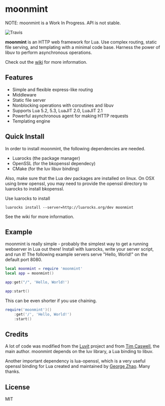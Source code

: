 # moonmint

NOTE: moonmint is a Work In Progress. API is not stable.

![Travis](https://travis-ci.org/bakpakin/moonmint.svg?branch=master)

__moonmint__ is an HTTP web framework for Lua.
Use complex routing, static file serving, and templating with a
minimal code base. Harness the power of libuv to perform asynchronous operations.

Check out the [wiki](https://github.com/bakpakin/moonmint/wiki) for more information.

## Features

* Simple and flexible express-like routing
* Middleware
* Static file server
* Nonblocking operations with coroutines and libuv
* Supports Lua 5.2, 5.3, LuaJIT 2.0, LuaJIT 2.1
* Powerful asynchronous agent for making HTTP requests
* Templating engine

## Quick Install

In order to install moonmint, the following dependencies are needed.

* Luarocks (the package manager)
* OpenSSL (for the bkopenssl dependecy)
* CMake (for the luv libuv binding)

Also, make sure that the Lua dev packages are installed on linux.
On OSX using brew openssl, you may need to provide the openssl
directory to luarocks to install bkopenssl.

Use luarocks to install
```
luarocks install --server=http://luarocks.org/dev moonmint
```

See the wiki for more information.

## Example

moonmint is really simple - probably the simplest way to get a running webserver in Lua out there!
Install with luarocks,  write your server script, and run it!
The following example servers serve "Hello, World!" on the default port 8080.

```lua
local moonmint = require 'moonmint'
local app = moonmint()

app:get("/", 'Hello, World!')

app:start()
```

This can be even shorter if you use chaining.

```lua
require('moonmint')()
    :get('/', 'Hello, World!')
    :start()
```
## Credits

A lot of code was modified from the [Luvit](https://luvit.io/) project and from [Tim Caswell](https://twitter.com/creationix), the main author.
moonmint depends on the luv library, a Lua binding to libuv.

Another important dependency is lua-openssl, which is a very useful openssl binding for Lua created and maintained
by [George Zhao](https://github.com/zhaozg). Many thanks.

## License

MIT
